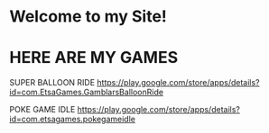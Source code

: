 # Welcome to my Site!
# HERE ARE MY GAMES

SUPER BALLOON RIDE
https://play.google.com/store/apps/details?id=com.EtsaGames.GamblarsBalloonRide

POKE GAME IDLE
https://play.google.com/store/apps/details?id=com.etsagames.pokegameidle